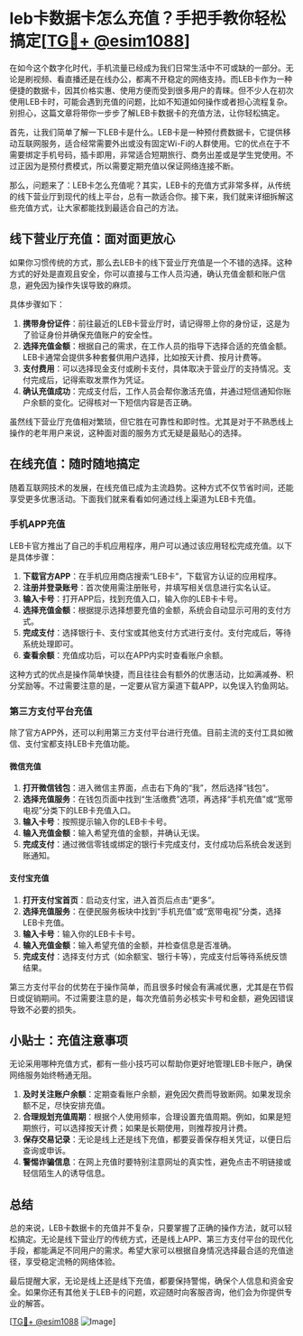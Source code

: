 # leb卡数据卡怎么充值？手把手教你轻松搞定[[TG💪+ @esim1088](https://t.me/s/esim1088)]

在如今这个数字化时代，手机流量已经成为我们日常生活中不可或缺的一部分。无论是刷视频、看直播还是在线办公，都离不开稳定的网络支持。而LEB卡作为一种便捷的数据卡，因其价格实惠、使用方便而受到很多用户的青睐。但不少人在初次使用LEB卡时，可能会遇到充值的问题，比如不知道如何操作或者担心流程复杂。别担心，这篇文章将带你一步步了解LEB卡数据卡的充值方法，让你轻松搞定。

首先，让我们简单了解一下LEB卡是什么。LEB卡是一种预付费数据卡，它提供移动互联网服务，适合经常需要外出或没有固定Wi-Fi的人群使用。它的优点在于不需要绑定手机号码，插卡即用，非常适合短期旅行、商务出差或是学生党使用。不过正因为是预付费模式，所以需要定期充值以保证网络连接不断。

那么，问题来了：LEB卡怎么充值呢？其实，LEB卡的充值方式非常多样，从传统的线下营业厅到现代的线上平台，总有一款适合你。接下来，我们就来详细拆解这些充值方式，让大家都能找到最适合自己的方法。

## 线下营业厅充值：面对面更放心

如果你习惯传统的方式，那么去LEB卡的线下营业厅充值是一个不错的选择。这种方式的好处是直观且安全，你可以直接与工作人员沟通，确认充值金额和账户信息，避免因为操作失误导致的麻烦。

具体步骤如下：

1. **携带身份证件**：前往最近的LEB卡营业厅时，请记得带上你的身份证，这是为了验证身份并确保充值账户的安全性。
2. **选择充值金额**：根据自己的需求，在工作人员的指导下选择合适的充值金额。LEB卡通常会提供多种套餐供用户选择，比如按天计费、按月计费等。
3. **支付费用**：可以选择现金支付或刷卡支付，具体取决于营业厅的支持情况。支付完成后，记得索取发票作为凭证。
4. **确认充值成功**：完成支付后，工作人员会帮你激活充值，并通过短信通知你账户余额的变化。记得核对一下短信内容是否正确。

虽然线下营业厅充值相对繁琐，但它胜在可靠性和即时性。尤其是对于不熟悉线上操作的老年用户来说，这种面对面的服务方式无疑是最贴心的选择。

## 在线充值：随时随地搞定

随着互联网技术的发展，在线充值已成为主流趋势。这种方式不仅节省时间，还能享受更多优惠活动。下面我们就来看看如何通过线上渠道为LEB卡充值。

### 手机APP充值

LEB卡官方推出了自己的手机应用程序，用户可以通过该应用轻松完成充值。以下是具体步骤：

1. **下载官方APP**：在手机应用商店搜索“LEB卡”，下载官方认证的应用程序。
2. **注册并登录账号**：首次使用需注册账号，并填写相关信息进行实名认证。
3. **输入卡号**：打开APP后，找到充值入口，输入你的LEB卡卡号。
4. **选择充值金额**：根据提示选择想要充值的金额，系统会自动显示可用的支付方式。
5. **完成支付**：选择银行卡、支付宝或其他支付方式进行支付。支付完成后，等待系统处理即可。
6. **查看余额**：充值成功后，可以在APP内实时查看账户余额。

这种方式的优点是操作简单快捷，而且往往会有额外的优惠活动，比如满减券、积分奖励等。不过需要注意的是，一定要从官方渠道下载APP，以免误入钓鱼网站。

### 第三方支付平台充值

除了官方APP外，还可以利用第三方支付平台进行充值。目前主流的支付工具如微信、支付宝都支持LEB卡充值功能。

#### 微信充值

1. **打开微信钱包**：进入微信主界面，点击右下角的“我”，然后选择“钱包”。
2. **选择充值服务**：在钱包页面中找到“生活缴费”选项，再选择“手机充值”或“宽带电视”分类下的LEB卡充值入口。
3. **输入卡号**：按照提示输入你的LEB卡卡号。
4. **输入充值金额**：输入希望充值的金额，并确认无误。
5. **完成支付**：通过微信零钱或绑定的银行卡完成支付，支付成功后系统会发送到账通知。

#### 支付宝充值

1. **打开支付宝首页**：启动支付宝，进入首页后点击“更多”。
2. **选择充值服务**：在便民服务板块中找到“手机充值”或“宽带电视”分类，选择LEB卡充值。
3. **输入卡号**：输入你的LEB卡卡号。
4. **输入充值金额**：输入希望充值的金额，并检查信息是否准确。
5. **完成支付**：选择支付方式（如余额宝、银行卡等），完成支付后等待系统反馈结果。

第三方支付平台的优势在于操作简单，而且很多时候会有满减优惠，尤其是在节假日或促销期间。不过需要注意的是，每次充值前务必核实卡号和金额，避免因错误导致不必要的损失。

## 小贴士：充值注意事项

无论采用哪种充值方式，都有一些小技巧可以帮助你更好地管理LEB卡账户，确保网络服务始终畅通无阻。

1. **及时关注账户余额**：定期查看账户余额，避免因欠费而导致断网。如果发现余额不足，尽快安排充值。
2. **合理规划充值周期**：根据个人使用频率，合理设置充值周期。例如，如果是短期旅行，可以选择按天计费；如果是长期使用，则推荐按月计费。
3. **保存交易记录**：无论是线上还是线下充值，都要妥善保存相关凭证，以便日后查询或申诉。
4. **警惕诈骗信息**：在网上充值时要特别注意网址的真实性，避免点击不明链接或轻信陌生人的诱导信息。

## 总结

总的来说，LEB卡数据卡的充值并不复杂，只要掌握了正确的操作方法，就可以轻松搞定。无论是线下营业厅的传统方式，还是线上APP、第三方支付平台的现代化手段，都能满足不同用户的需求。希望大家可以根据自身情况选择最合适的充值途径，享受稳定流畅的网络体验。

最后提醒大家，无论是线上还是线下充值，都要保持警惕，确保个人信息和资金安全。如果你还有其他关于LEB卡的问题，欢迎随时向客服咨询，他们会为你提供专业的解答。

[[TG💪+ @esim1088](https://t.me/s/esim1088) ![Image](https://i.postimg.cc/4NQfJmqS/Snipaste-2025-05-13-00-14-12.png)]